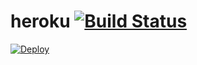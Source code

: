 heroku [![Build Status](https://travis-ci.com/ashraf-revo/charity.svg?branch=master)](https://travis-ci.com/ashraf-revo/charity)
======

[![Deploy](https://www.herokucdn.com/deploy/button.png)](https://heroku.com/deploy)

